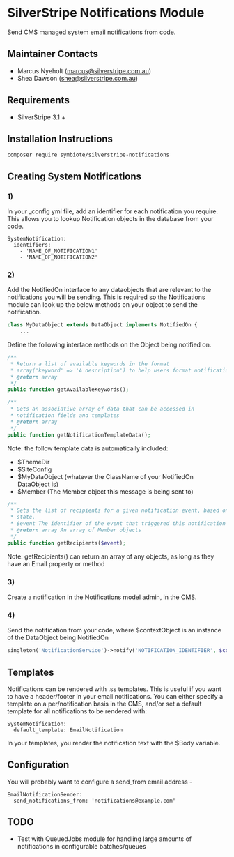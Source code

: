 # SilverStripe Notifications Module

Send CMS managed system email notifications from code.

## Maintainer Contacts
*  Marcus Nyeholt (<marcus@silverstripe.com.au>)
*  Shea Dawson (<shea@silverstripe.com.au>)

## Requirements
* SilverStripe 3.1 +

## Installation Instructions

```
composer require symbiote/silverstripe-notifications
```

## Creating System Notifications

### 1)
In your _config yml file, add an identifier for each notification you require. This allows you to lookup Notification objects in the database from your code. 

```
SystemNotification:
  identifiers:
    - 'NAME_OF_NOTIFICATION1'
    - 'NAME_OF_NOTIFICATION2'
```

### 2)
Add the NotifiedOn interface to any dataobjects that are relevant to the notifications you will be sending. This is required so the Notifications module can look up the below methods on your object to send the notification.

```php
class MyDataObject extends DataObject implements NotifiedOn {
	...
```

Define the following interface methods on the Object being notified on. 

```php
/**
 * Return a list of available keywords in the format 
 * array('keyword' => 'A description') to help users format notification fields
 * @return array
 */
public function getAvailableKeywords();
```
```php
/**
 * Gets an associative array of data that can be accessed in
 * notification fields and templates 
 * @return array
 */
public function getNotificationTemplateData();
```

Note: the follow template data is automatically included:

* $ThemeDir
* $SiteConfig
* $MyDataObject (whatever the ClassName of your NotifiedOn DataObject is)
* $Member (The Member object this message is being sent to)

```php
/**
 * Gets the list of recipients for a given notification event, based on this object's 
 * state. 
 * $event The identifier of the event that triggered this notification
 * @return array An array of Member objects	
 */
public function getRecipients($event);
```

Note: getRecipients() can return an array of any objects, as long as they have an Email property or method

### 3)

Create a notification in the Notifications model admin, in the CMS.

### 4)
Send the notification from your code, where $contextObject is an instance of the DataObject being NotifiedOn 
```php
singleton('NotificationService')->notify('NOTIFICATION_IDENTIFIER', $contextObject);
```

## Templates

Notifications can be rendered with .ss templates. This is useful if you want to have a header/footer in your email notifications. You can either specify a template on a per/notification basis in the CMS, and/or set a default template for all notifications to be rendered with:

```
SystemNotification:
  default_template: EmailNotification
```

In your templates, you render the notification text with the $Body variable.

## Configuration

You will probably want to configure a send_from email address - 
```
EmailNotificationSender:
  send_notifications_from: 'notifications@example.com'
```  

## TODO 

* Test with QueuedJobs module for handling large amounts of notifications in configurable batches/queues
